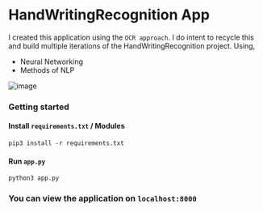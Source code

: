 # HandWritingRecognition App

I created this application using the `OCR approach`. I do intent to recycle this and build multiple iterations of the HandWritingRecognition project.
Using, 
- Neural Networking
- Methods of NLP

![image](https://user-images.githubusercontent.com/45560312/190199579-a12a4548-9794-49d4-b243-53c1863656a5.png)


### Getting started

#### Install `requirements.txt` / Modules

`pip3 install -r requirements.txt`

#### Run `app.py`

`python3 app.py`

### You can view the application on `localhost:8000`
